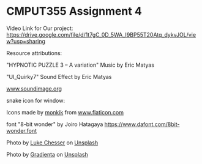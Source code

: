 # CMPUT355 Assignment 4

Video Link for Our project: <https://drive.google.com/file/d/1t7gC_0D_5WA_I9BP55T20Atq_dykvJOL/view?usp=sharing>


Resource attributions:

  "HYPNOTIC PUZZLE 3 – A variation"
  Music by Eric Matyas

  "UI_Quirky7"
  Sound Effect by Eric Matyas

  www.soundimage.org

  snake icon for window:
  <div>Icons made by <a href="https://www.flaticon.com/authors/monkik" title="monkik">monkik</a> from <a href="https://www.flaticon.com/" title="Flaticon">www.flaticon.com</a>   </div>


font "8-bit wonder" by Joiro Hatagaya
https://www.dafont.com/8bit-wonder.font

<span>Photo by <a href="https://unsplash.com/@lukechesser?utm_source=unsplash&amp;utm_medium=referral&amp;utm_content=creditCopyText">Luke Chesser</a> on <a href="https://unsplash.com/s/photos/gradient-background?utm_source=unsplash&amp;utm_medium=referral&amp;utm_content=creditCopyText">Unsplash</a></span>

<span>Photo by <a href="https://unsplash.com/@gradienta?utm_source=unsplash&amp;utm_medium=referral&amp;utm_content=creditCopyText">Gradienta</a> on <a href="https://unsplash.com/backgrounds/colors/gradient?utm_source=unsplash&amp;utm_medium=referral&amp;utm_content=creditCopyText">Unsplash</a></span>
